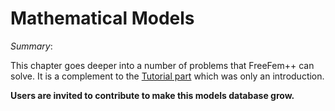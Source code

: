 # Mathematical Models

_Summary_:

This chapter goes deeper into a number of problems that FreeFem++ can solve.  It is a complement to the [Tutorial part](/tutorials) which was only an introduction.

**Users are invited to contribute to make this models database grow.**
